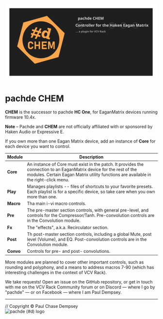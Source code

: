 ![](./image/repo-banner.svg)

# pachde CHEM

**CHEM** is the successor to pachde **HC One**, for EaganMatrix devices running firmware 10.4x.

**Note** – Pachde and **CHEM** are not officially affiliated with or sponsored by Haken Audio or Expressive E.

If you own more than one Eagan Matrix device, add an instance of **Core** for each device you want to control.

| Module | Description |
| -- | -- |
| **Core** | An instance of Core must exist in the patch. It provides the connection to an EaganMatrix device for the rest of the modules. Certain Eagan Matrix utility functions are available in the right-click menu. |
| **Play** | Manages playlists -- files of shortcuts to your favorite presets. Each playlist is for a specific device, so take care when you own more than one. |
| **Macro** | Tha main i-vi macro controls. |
| **Pre** | The pre-master section controls, with general pre-level, and controls for the Compressor/Tanh. Pre-convolution controls are in the Convolution module. |
| **Fx** | The "effects", a.k.a. Recirculator section. |
| **Post** | Th post-master section controls, including a global Mute, post level (Volume), and EQ. Post-convolution controls are in the Convolution module.|
| **Convo** | Controls for pre- and post- convolutions. |

More modules are planned to cover other important controls, such as rounding and polyphony,
and a means to address macros 7-90 (which has interesting challenges in the context of VCV Rack).

We take requests! Open an issue on the GitHub repository,
 or get in touch with me on the VCV Rack Community forum or on Discord — where I go by "pachde" — or on Facebook — where I am Paul Dempsey.

---

// Copyright © Paul Chase Dempsey\
![pachde (#d) logo](./image/Logo.svg)